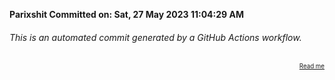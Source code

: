 **Parixshit Committed on: Sat, 27 May 2023 11:04:29 AM** <!-- b14423ed-99e3-492a-8fe7-0cc76926c6a3 -->

###### This is an automated commit generated by a GitHub Actions workflow.

<div align="right"><sub><sup><a href="https://github.com/Parixshit/AutoCommit.git">Read me</a></sup></sub></div>
